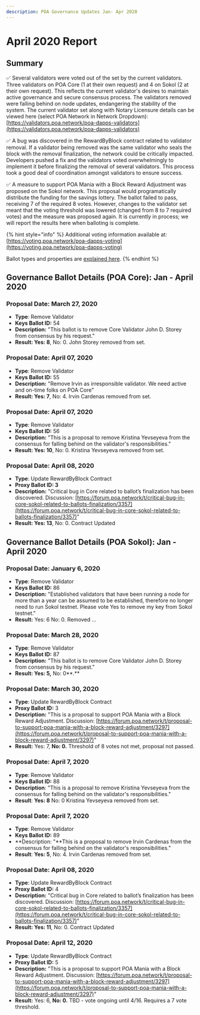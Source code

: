 ```yaml
---
description: POA Governance Updates Jan- Apr 2020
---
```


# April 2020 Report

## Summary

✅ Several validators were voted out of the set by the current validators. Three validators on POA Core \(1 at their own request\) and 4 on Sokol \(2 at their own request\). This reflects the current validator's desires to maintain active governance and secure consensus process. The validators removed were falling behind on node updates, endangering the stability of the system. The current validator set along with Notary Licensure details can be viewed here \(select POA Network in Network Dropdown\): [https://validators.poa.network/poa-dapps-validators](https://validators.poa.network/poa-dapps-validators)

✅ A bug was discovered in the RewardByBlock contract related to validator removal. If a validator being removed was the same validator who seals the block with the removal finalization, the network could be critically impacted. Developers pushed a fix and the validators voted overwhelmingly to implement it before finalizing the removal of several validators. This process took a good deal of coordination amongst validators to ensure success. 

✅  A measure to support POA Mania with a Block Reward Adjustment was proposed on the Sokol network. This proposal would programatically distribute the funding for the savings lottery. The ballot failed to pass, receiving 7 of the required 8 votes. However, changes to the validator set meant that the voting threshold was lowered \(changed from 8 to 7 required votes\) and the measure was proposed again. It is currently in process; we will report the results here when balloting is complete.

{% hint style="info" %}
Additional voting information available at: [https://voting.poa.network/poa-dapps-voting](https://voting.poa.network/poa-dapps-voting)

Ballot types and properties are [explained here](../ballot-type-lifecycle-and-limits.md).
{% endhint %}

## Governance Ballot Details \(POA Core\): Jan - April 2020

### Proposal Date: March 27, 2020

* **Type**: Remove Validator
* **Keys Ballot ID:** 54
* **Description:** "This ballot is to remove Core Validator John D. Storey from consensus by his request."
* **Result: Yes: 8**, No: 0. John Storey removed from set. 

### Proposal Date: April 07, 2020

* **Type**: Remove Validator
* **Keys Ballot ID:** 55
* **Description:** "Remove Irvin as irresponsible validator. We need active and on-time folks on POA Core"
* **Result: Yes: 7**, No: 4. Irvin Cardenas removed from set.

### Proposal Date: April 07, 2020

* **Type**: Remove Validator
* **Keys Ballot ID:** 56
* **Description:** "This is a proposal to remove Kristina Yevseyeva from the consensus for falling behind on the validator's responsibilities."
* **Result: Yes: 10**, No: 0. Kristina Yevseyeva removed from set.

### Proposal Date: April 08, 2020

* **Type**: Update RewardByBlock Contract
* **Proxy Ballot ID: 3**
* **Description:** "Critical bug in Core related to ballot’s finalization has been discovered. Discussion: [https://forum.poa.network/t/critical-bug-in-core-sokol-related-to-ballots-finalization/3357](https://forum.poa.network/t/critical-bug-in-core-sokol-related-to-ballots-finalization/3357)"
* **Result: Yes: 13**, No: 0. Contract Updated

## Governance Ballot Details \(POA Sokol\): Jan - April 2020

### Proposal Date: January 6, 2020

* **Type**: Remove Validator
* **Keys Ballot ID:** 86
* **Description:** "Established validators that have been running a node for more than a year can be assumed to be established, therefore no longer need to run Sokol testnet. Please vote Yes to remove my key from Sokol testnet."
* **Result:** Yes: 6 No: 0. Removed ...

### Proposal Date: March 28, 2020

* **Type**: Remove Validator
* **Keys Ballot ID:** 87
* **Description:** "This ballot is to remove Core Validator John D. Storey from consensus by his request."
* **Result: Yes: 5,** No: 0**.** 

### Proposal Date: March 30, 2020

* **Type**: Update RewardByBlock Contract
* **Proxy Ballot ID:** 3
* **Description:** "This is a proposal to support POA Mania with a Block Reward Adjustment.  Discussion: [https://forum.poa.network/t/proposal-to-support-poa-mania-with-a-block-reward-adjustment/3297](https://forum.poa.network/t/proposal-to-support-poa-mania-with-a-block-reward-adjustment/3297)"
* **Result:** Yes: 7, ****No: 0**.** Threshold of 8 votes not met, proposal not passed.

### Proposal Date: April 7, 2020

* **Type**: Remove Validator
* **Keys Ballot ID:** 88
* **Description**: "This is a proposal to remove Kristina Yevseyeva from the consensus for falling behind on the validator's responsibilities."
* **Result**: **Yes: 8** No: 0  Kristina Yevseyeva removed from set.

### Proposal Date: April 7, 2020

* **Type**: Remove Validator
* **Keys Ballot ID:** 89
* **Description: "**This is a proposal to remove Irvin Cardenas from the consensus for falling behind on the validator's responsibilities."
* **Result**: **Yes: 5**, No: 4. Irvin Cardenas removed from set.

### Proposal Date: April 08, 2020

* **Type**: Update RewardByBlock Contract
* **Proxy Ballot ID:** 4
* **Description:** "Critical bug in Core related to ballot’s finalization has been discovered. Discussion: [https://forum.poa.network/t/critical-bug-in-core-sokol-related-to-ballots-finalization/3357](https://forum.poa.network/t/critical-bug-in-core-sokol-related-to-ballots-finalization/3357)"
* **Result: Yes: 11**, No: 0. Contract Updated

### Proposal Date: April 12, 2020

* **Type**: Update RewardByBlock Contract
* **Proxy Ballot ID:** 5
* **Description:** "This is a proposal to support POA Mania with a Block Reward Adjustment.  Discussion: [https://forum.poa.network/t/proposal-to-support-poa-mania-with-a-block-reward-adjustment/3297](https://forum.poa.network/t/proposal-to-support-poa-mania-with-a-block-reward-adjustment/3297)"
* **Result:** Yes: 6, ****No: 0**.** TBD - vote ongoing until 4/16. Requires a 7 vote threshold.



